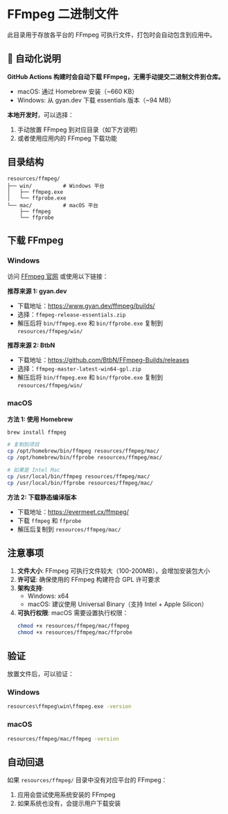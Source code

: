 # FFmpeg 二进制文件

此目录用于存放各平台的 FFmpeg 可执行文件，打包时会自动包含到应用中。

## 🚀 自动化说明

**GitHub Actions 构建时会自动下载 FFmpeg，无需手动提交二进制文件到仓库。**

- macOS: 通过 Homebrew 安装（~660 KB）
- Windows: 从 gyan.dev 下载 essentials 版本（~94 MB）

**本地开发时**，可以选择：
1. 手动放置 FFmpeg 到对应目录（如下方说明）
2. 或者使用应用内的 FFmpeg 下载功能

## 目录结构

```
resources/ffmpeg/
├── win/          # Windows 平台
│   ├── ffmpeg.exe
│   └── ffprobe.exe
└── mac/          # macOS 平台
    ├── ffmpeg
    └── ffprobe
```

## 下载 FFmpeg

### Windows

访问 [FFmpeg 官网](https://www.ffmpeg.org/download.html#build-windows) 或使用以下链接：

**推荐来源 1: gyan.dev**
- 下载地址：https://www.gyan.dev/ffmpeg/builds/
- 选择：`ffmpeg-release-essentials.zip`
- 解压后将 `bin/ffmpeg.exe` 和 `bin/ffprobe.exe` 复制到 `resources/ffmpeg/win/`

**推荐来源 2: BtbN**
- 下载地址：https://github.com/BtbN/FFmpeg-Builds/releases
- 选择：`ffmpeg-master-latest-win64-gpl.zip`
- 解压后将 `bin/ffmpeg.exe` 和 `bin/ffprobe.exe` 复制到 `resources/ffmpeg/win/`

### macOS

**方法 1: 使用 Homebrew**
```bash
brew install ffmpeg

# 复制到项目
cp /opt/homebrew/bin/ffmpeg resources/ffmpeg/mac/
cp /opt/homebrew/bin/ffprobe resources/ffmpeg/mac/

# 如果是 Intel Mac
cp /usr/local/bin/ffmpeg resources/ffmpeg/mac/
cp /usr/local/bin/ffprobe resources/ffmpeg/mac/
```

**方法 2: 下载静态编译版本**
- 下载地址：https://evermeet.cx/ffmpeg/
- 下载 `ffmpeg` 和 `ffprobe`
- 解压后复制到 `resources/ffmpeg/mac/`

## 注意事项

1. **文件大小**: FFmpeg 可执行文件较大（100-200MB），会增加安装包大小
2. **许可证**: 确保使用的 FFmpeg 构建符合 GPL 许可要求
3. **架构支持**: 
   - Windows: x64
   - macOS: 建议使用 Universal Binary（支持 Intel + Apple Silicon）
4. **可执行权限**: macOS 需要设置执行权限：
   ```bash
   chmod +x resources/ffmpeg/mac/ffmpeg
   chmod +x resources/ffmpeg/mac/ffprobe
   ```

## 验证

放置文件后，可以验证：

### Windows
```cmd
resources\ffmpeg\win\ffmpeg.exe -version
```

### macOS
```bash
resources/ffmpeg/mac/ffmpeg -version
```

## 自动回退

如果 `resources/ffmpeg/` 目录中没有对应平台的 FFmpeg：
1. 应用会尝试使用系统安装的 FFmpeg
2. 如果系统也没有，会提示用户下载安装

